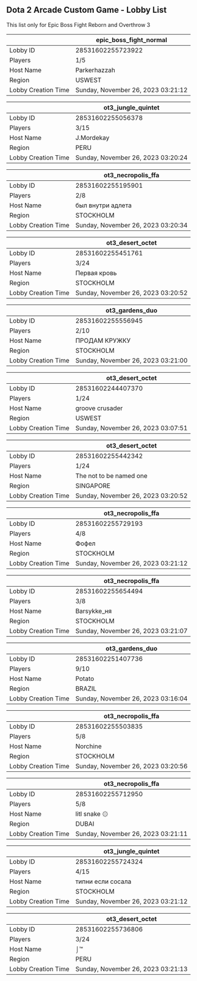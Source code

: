 ## Dota 2 Arcade Custom Game - Lobby List

This list only for Epic Boss Fight Reborn and Overthrow 3

|  | epic_boss_fight_normal |
| ------ | ------ |
| Lobby ID | 28531602255723922 |
| Players | 1/5 |
| Host Name | Parkerhazzah |
| Region | USWEST |
| Lobby Creation Time | Sunday, November 26, 2023 03:21:12 |


|  | ot3_jungle_quintet |
| ------ | ------ |
| Lobby ID | 28531602255056378 |
| Players | 3/15 |
| Host Name | J.Mordekay |
| Region | PERU |
| Lobby Creation Time | Sunday, November 26, 2023 03:20:24 |


|  | ot3_necropolis_ffa |
| ------ | ------ |
| Lobby ID | 28531602255195901 |
| Players | 2/8 |
| Host Name | был внутри адлета |
| Region | STOCKHOLM |
| Lobby Creation Time | Sunday, November 26, 2023 03:20:34 |


|  | ot3_desert_octet |
| ------ | ------ |
| Lobby ID | 28531602255451761 |
| Players | 3/24 |
| Host Name | Первая кровь |
| Region | STOCKHOLM |
| Lobby Creation Time | Sunday, November 26, 2023 03:20:52 |


|  | ot3_gardens_duo |
| ------ | ------ |
| Lobby ID | 28531602255556945 |
| Players | 2/10 |
| Host Name | ПРОДАМ КРУЖКУ |
| Region | STOCKHOLM |
| Lobby Creation Time | Sunday, November 26, 2023 03:21:00 |


|  | ot3_desert_octet |
| ------ | ------ |
| Lobby ID | 28531602244407370 |
| Players | 1/24 |
| Host Name | groove crusader |
| Region | USWEST |
| Lobby Creation Time | Sunday, November 26, 2023 03:07:51 |


|  | ot3_desert_octet |
| ------ | ------ |
| Lobby ID | 28531602255442342 |
| Players | 1/24 |
| Host Name | The not to be named one |
| Region | SINGAPORE |
| Lobby Creation Time | Sunday, November 26, 2023 03:20:52 |


|  | ot3_necropolis_ffa |
| ------ | ------ |
| Lobby ID | 28531602255729193 |
| Players | 4/8 |
| Host Name | Фофел |
| Region | STOCKHOLM |
| Lobby Creation Time | Sunday, November 26, 2023 03:21:12 |


|  | ot3_necropolis_ffa |
| ------ | ------ |
| Lobby ID | 28531602255654494 |
| Players | 3/8 |
| Host Name | Barsykke_ня |
| Region | STOCKHOLM |
| Lobby Creation Time | Sunday, November 26, 2023 03:21:07 |


|  | ot3_gardens_duo |
| ------ | ------ |
| Lobby ID | 28531602251407736 |
| Players | 9/10 |
| Host Name | Potato |
| Region | BRAZIL |
| Lobby Creation Time | Sunday, November 26, 2023 03:16:04 |


|  | ot3_necropolis_ffa |
| ------ | ------ |
| Lobby ID | 28531602255503835 |
| Players | 5/8 |
| Host Name | Norchine |
| Region | STOCKHOLM |
| Lobby Creation Time | Sunday, November 26, 2023 03:20:56 |


|  | ot3_necropolis_ffa |
| ------ | ------ |
| Lobby ID | 28531602255712950 |
| Players | 5/8 |
| Host Name | litl snake ۞ |
| Region | DUBAI |
| Lobby Creation Time | Sunday, November 26, 2023 03:21:11 |


|  | ot3_jungle_quintet |
| ------ | ------ |
| Lobby ID | 28531602255724324 |
| Players | 4/15 |
| Host Name | типни если сосала |
| Region | STOCKHOLM |
| Lobby Creation Time | Sunday, November 26, 2023 03:21:12 |


|  | ot3_desert_octet |
| ------ | ------ |
| Lobby ID | 28531602255736806 |
| Players | 3/24 |
| Host Name | ⌡™ |
| Region | PERU |
| Lobby Creation Time | Sunday, November 26, 2023 03:21:13 |


